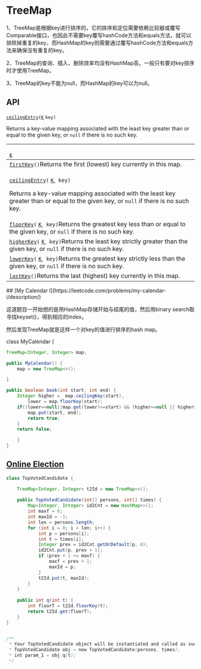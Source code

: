 # TreeMap

 1、TreeMap是根据key进行排序的，它的排序和定位需要依赖比较器或覆写Comparable接口，也因此不需要key覆写hashCode方法和equals方法，就可以排除掉重复的key，而HashMap的key则需要通过覆写hashCode方法和equals方法来确保没有重复的key。 

2、TreeMap的查询、插入、删除效率均没有HashMap高，一般只有要对key排序时才使用TreeMap。 

3、TreeMap的key不能为null，而HashMap的key可以为null。 

## API

 [`ceilingEntry`](https://docs.oracle.com/javase/8/docs/api/java/util/TreeMap.html#ceilingEntry-K-)`(`[`K`](https://docs.oracle.com/javase/8/docs/api/java/util/TreeMap.html) `key)`

Returns a key-value mapping associated with the least key greater than or equal to the given key, or `null` if there is no such key.

<table>
  <thead>
    <tr>
      <th style="text-align:left"><a href="https://docs.oracle.com/javase/8/docs/api/java/util/TreeMap.html#ceilingKey-K-"><code><br />c</code></a>
      </th>
    </tr>
  </thead>
  <tbody>
    <tr>
      <td style="text-align:left"> <a href="https://docs.oracle.com/javase/8/docs/api/java/util/TreeMap.html#firstKey--"><code>firstKey</code></a><code>()</code>Returns
        the first (lowest) key currently in this map.</td>
    </tr>
    <tr>
      <td style="text-align:left">
        <p><a href="https://docs.oracle.com/javase/8/docs/api/java/util/TreeMap.html#ceilingEntry-K-"><code>ceilingEntry</code></a><code>(</code>
          <a
          href="https://docs.oracle.com/javase/8/docs/api/java/util/TreeMap.html"><code>K</code>
            </a><code> key)</code>
        </p>
        <p>Returns a key-value mapping associated with the least key greater than
          or equal to the given key, or <code>null</code> if there is no such key.</p>
      </td>
    </tr>
    <tr>
      <td style="text-align:left"> <a href="https://docs.oracle.com/javase/8/docs/api/java/util/TreeMap.html#floorKey-K-"><code>floorKey</code></a><code>(</code>
        <a
        href="https://docs.oracle.com/javase/8/docs/api/java/util/TreeMap.html"><code>K</code>
          </a><code> key)</code>Returns the greatest key less than or equal to the given
          key, or <code>null</code> if there is no such key.</td>
    </tr>
    <tr>
      <td style="text-align:left"> <a href="https://docs.oracle.com/javase/8/docs/api/java/util/TreeMap.html#higherKey-K-"><code>higherKey</code></a><code>(</code>
        <a
        href="https://docs.oracle.com/javase/8/docs/api/java/util/TreeMap.html"><code>K</code>
          </a><code> key)</code>Returns the least key strictly greater than the given
          key, or <code>null</code> if there is no such key.</td>
    </tr>
    <tr>
      <td style="text-align:left"> <a href="https://docs.oracle.com/javase/8/docs/api/java/util/TreeMap.html#lowerKey-K-"><code>lowerKey</code></a><code>(</code>
        <a
        href="https://docs.oracle.com/javase/8/docs/api/java/util/TreeMap.html"><code>K</code>
          </a><code> key)</code>Returns the greatest key strictly less than the given
          key, or <code>null</code> if there is no such key.</td>
    </tr>
    <tr>
      <td style="text-align:left"> <a href="https://docs.oracle.com/javase/8/docs/api/java/util/TreeMap.html#lastKey--"><code>lastKey</code></a><code>()</code>Returns
        the last (highest) key currently in this map.</td>
    </tr>
  </tbody>
</table>## [My Calendar I](https://leetcode.com/problems/my-calendar-i/description/)

这道题目一开始想的是用HashMap存储开始与结尾的值，然后用binary search取寻找keyset\(\)，得到相应的index。

然后发现TreeMap就是这样一个对key的值进行排序的hash map。

class MyCalendar {

```java
TreeMap<Integer, Integer> map;

public MyCalendar() {
    map = new TreeMap<>();

}

public boolean book(int start, int end) {
    Integer higher =  map.ceilingKey(start),
        lower = map.floorKey(start);
    if((lower==null||map.get(lower)<=start) && (higher==null || higher>=end)) {
        map.put(start, end);
        return true;
    } 
    return false;

    }
}
```

## [Online Election](https://leetcode.com/problems/online-election/description/)

```java
class TopVotedCandidate {

    TreeMap<Integer, Integer> t2Id = new TreeMap<>();
    
    public TopVotedCandidate(int[] persons, int[] times) {
        Map<Integer, Integer> id2Cnt = new HashMap<>();  
        int maxf = 0;
        int maxId = -1;
        int len = persons.length;
        for (int i = 0; i < len; i++) {
            int p = persons[i];
            int t = times[i];
            Integer prev = id2Cnt.getOrDefault(p, 0);
            id2Cnt.put(p, prev + 1);
            if (prev + 1 >= maxf) {
                maxf = prev + 1;
                maxId = p;
            }
            t2Id.put(t, maxId);
        }
    }
    
    public int q(int t) {
        int floorT = t2Id.floorKey(t);
        return t2Id.get(floorT);
    }
}


/**
 * Your TopVotedCandidate object will be instantiated and called as such:
 * TopVotedCandidate obj = new TopVotedCandidate(persons, times);
 * int param_1 = obj.q(t);
 */
```



